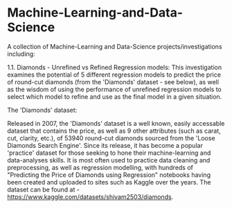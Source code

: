 # Machine-Learning-and-Data-Science
A collection of Machine-Learning and Data-Science projects/investigations including:

1.1. Diamonds - Unrefined vs Refined Regression models:
This investigation examines the potential of 5 different regression models to predict the price of round-cut diamonds (from the 'Diamonds' dataset - see below), as well as the wisdom of using the performance of unrefined regression models to select which model to refine and use as the final model in a given situation.

The 'Diamonds' dataset:

Released in 2007, the 'Diamonds' dataset is a well known, easily accessable dataset that contains the price, as well as 9 other attributes (such as carat, cut, clarity, etc.), of 53940 round-cut diamonds sourced from the 'Loose Diamonds Search Engine'. Since its release, it has become a popular 'practice' dataset for those seeking to hone their machine-learning and data-analyses skills. It is most often used to practice data cleaning and preprocessing, as well as regression modelling, with hundreds of "Predicting the Price of Diamonds using Regression" notebooks having been created and uploaded to sites such as Kaggle over the years. The dataset can be found at - https://www.kaggle.com/datasets/shivam2503/diamonds.
